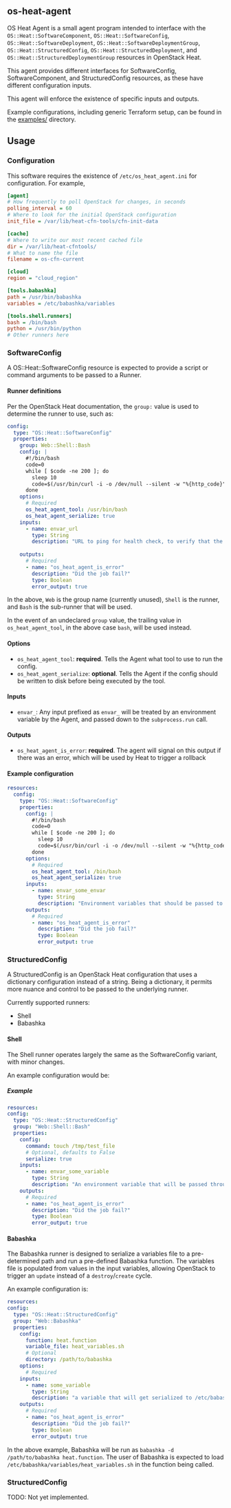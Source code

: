 ## os-heat-agent

OS Heat Agent is a small agent program intended to interface with the `OS::Heat::SoftwareComponent`, `OS::Heat::SoftwareConfig`, `OS::Heat::SoftwareDeployment`, `OS::Heat::SoftwareDeploymentGroup`,  `OS::Heat::StructuredConfig`, `OS::Heat::StructuredDeployment`, and `OS::Heat::StructuredDeploymentGroup` resources in OpenStack Heat.

This agent provides different interfaces for SoftwareConfig, SoftwareComponent, and StructuredConfig resources, as these have different configuration inputs.

This agent will enforce the existence of specific inputs and outputs.

Example configurations, including generic Terraform setup, can be found in the [examples/]() directory.

## Usage

### Configuration

This software requires the existence of `/etc/os_heat_agent.ini` for configuration. For example,

```ini
[agent]
# How frequently to poll OpenStack for changes, in seconds
polling_interval = 60
# Where to look for the initial OpenStack configuration
init_file = /var/lib/heat-cfn-tools/cfn-init-data

[cache]
# Where to write our most recent cached file
dir = /var/lib/heat-cfntools/
# What to name the file
filename = os-cfn-current

[cloud]
region = "cloud_region"

[tools.babashka]
path = /usr/bin/babashka
variables = /etc/babashka/variables

[tools.shell.runners]
bash = /bin/bash
python = /usr/bin/python
# Other runners here
```

### SoftwareConfig

A OS::Heat::SoftwareConfig resource is expected to provide a script or command arguments to be passed to a Runner.

#### Runner definitions

Per the OpenStack Heat documentation, the `group:` value is used to determine the runner to use, such as:

```yaml
config:
  type: "OS::Heat::SoftwareConfig"
  properties:
    group: Web::Shell::Bash
    config: |
      #!/bin/bash
      code=0
      while [ $code -ne 200 ]; do
        sleep 10
        code=$(/usr/bin/curl -i -o /dev/null --silent -w "%{http_code}" $url)
      done
    options:
      # Required
      os_heat_agent_tool: /usr/bin/bash
      os_heat_agent_serialize: true
    inputs:
      - name: envar_url
        type: String
        description: "URL to ping for health check, to verify that the node is online."
        
    outputs:
      # Required
      - name: "os_heat_agent_is_error"
        description: "Did the job fail?"
        type: Boolean
        error_output: true
```

In the above, `Web` is the group name (currently unused), `Shell` is the runner, and `Bash` is the sub-runner that will be used.

In the event of an undeclared `group` value, the trailing value in `os_heat_agent_tool`, in the above case `bash`, will be used instead.


#### Options

- `os_heat_agent_tool`: **required**. Tells the Agent what tool to use to run the config.
- `os_heat_agent_serialize`: **optional**. Tells the Agent if the config should be written to disk before being executed by the tool.

#### Inputs

- `envar_`: Any input prefixed as `envar_` will be treated by an environment variable by the Agent, and passed down to the `subprocess.run` call.

#### Outputs

- `os_heat_agent_is_error`: **required**. The agent will signal on this output if there was an error, which will be used by Heat to trigger a rollback

#### Example configuration
```yaml
resources:
  config:
    type: "OS::Heat::SoftwareConfig"
    properties:
      config: |
        #!/bin/bash
        code=0
        while [ $code -ne 200 ]; do
          sleep 10
          code=$(/usr/bin/curl -i -o /dev/null --silent -w "%{http_code}" $url)
        done
      options:
        # Required
        os_heat_agent_tool: /bin/bash
        os_heat_agent_serialize: true
      inputs:
        - name: envar_some_envar
          type: String
          description: "Environment variables that should be passed to the tool should be prefixed with envar_. More than one can be added."
      outputs:
        # Required
        - name: "os_heat_agent_is_error"
          description: "Did the job fail?"
          type: Boolean
          error_output: true
```

### StructuredConfig

A StructuredConfig is an OpenStack Heat configuration that uses a dictionary configuration instead of a string. Being a dictionary, it permits more nuance and control to be passed to the underlying runner.

Currently supported runners:

- Shell
- Babashka

#### Shell

The Shell runner operates largely the same as the SoftwareConfig variant, with minor changes.

An example configuration would be:

##### Example

```yaml
resources:
config:
  type: "OS::Heat::StructuredConfig"
  group: "Web::Shell::Bash"
  properties:
    config:
      command: touch /tmp/test_file
      # Optional, defaults to False
      serialize: true
    inputs:
      - name: envar_some_variable
        type: String
        description: "An environment variable that will be passed through to the command run."
    outputs:
      # Required
      - name: "os_heat_agent_is_error"
        description: "Did the job fail?"
        type: Boolean
        error_output: true
```

#### Babashka

The Babashka runner is designed to serialize a variables file to a pre-determined path and run a pre-defined Babashka function. The variables file is populated from values in the input variables, allowing OpenStack to trigger an `update` instead of a `destroy`/`create` cycle.

An example configuration is:

```yaml
resources:
config:
  type: "OS::Heat::StructuredConfig"
  group: "Web::Babashka"
  properties:
    config:
      function: heat.function
      variable_file: heat_variables.sh
      # Optional
      directory: /path/to/babashka
    options:
      # Required
    inputs:
      - name: some_variable
        type: String
        description: "a variable that will get serialized to /etc/babashka/variables/heat_variables.sh"
    outputs:
      # Required
      - name: "os_heat_agent_is_error"
        description: "Did the job fail?"
        type: Boolean
        error_output: true
```

In the above example, Babashka will be run as `babashka -d /path/to/babashka heat.function`. The user of Babashka is expected to load `/etc/babashka/variables/heat_variables.sh` in the function being called.

### StructuredConfig

TODO: Not yet implemented.